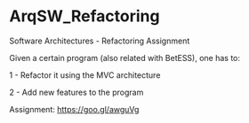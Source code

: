 # ArqSW_Refactoring
Software Architectures - Refactoring Assignment

Given a certain program (also related with BetESS), one has to:

1 - Refactor it using the MVC architecture

2 - Add new features to the program

Assignment: https://goo.gl/awguVg

